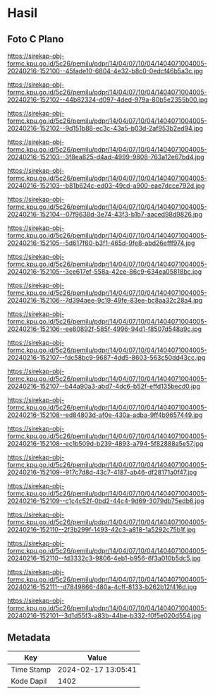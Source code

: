 # Hasil

## Foto C Plano

https://sirekap-obj-formc.kpu.go.id/5c26/pemilu/pdpr/14/04/07/10/04/1404071004005-20240216-152100--45fade10-6804-4e32-b8c0-0edcf46b5a3c.jpg

https://sirekap-obj-formc.kpu.go.id/5c26/pemilu/pdpr/14/04/07/10/04/1404071004005-20240216-152102--44b82324-d097-4ded-979a-80b5e2355b00.jpg

https://sirekap-obj-formc.kpu.go.id/5c26/pemilu/pdpr/14/04/07/10/04/1404071004005-20240216-152102--9d151b88-ec3c-43a5-b03d-2af953b2ed94.jpg

https://sirekap-obj-formc.kpu.go.id/5c26/pemilu/pdpr/14/04/07/10/04/1404071004005-20240216-152103--3f8ea825-d4ad-4999-9808-763a12e67bd4.jpg

https://sirekap-obj-formc.kpu.go.id/5c26/pemilu/pdpr/14/04/07/10/04/1404071004005-20240216-152103--b81b624c-ed03-49cd-a900-eae7dcce792d.jpg

https://sirekap-obj-formc.kpu.go.id/5c26/pemilu/pdpr/14/04/07/10/04/1404071004005-20240216-152104--07f9638d-3e74-43f3-b1b7-aaced98d9826.jpg

https://sirekap-obj-formc.kpu.go.id/5c26/pemilu/pdpr/14/04/07/10/04/1404071004005-20240216-152105--5d617f60-b3f1-465d-9fe8-abd26efff974.jpg

https://sirekap-obj-formc.kpu.go.id/5c26/pemilu/pdpr/14/04/07/10/04/1404071004005-20240216-152105--3ce617ef-558a-42ce-86c9-634ea05818bc.jpg

https://sirekap-obj-formc.kpu.go.id/5c26/pemilu/pdpr/14/04/07/10/04/1404071004005-20240216-152106--7d394aee-9c19-49fe-83ee-bc8aa32c28a4.jpg

https://sirekap-obj-formc.kpu.go.id/5c26/pemilu/pdpr/14/04/07/10/04/1404071004005-20240216-152106--ee80892f-585f-4996-94d1-f8507d548a9c.jpg

https://sirekap-obj-formc.kpu.go.id/5c26/pemilu/pdpr/14/04/07/10/04/1404071004005-20240216-152107--fdc58bc9-9687-4dd5-8603-563c50dd43cc.jpg

https://sirekap-obj-formc.kpu.go.id/5c26/pemilu/pdpr/14/04/07/10/04/1404071004005-20240216-152107--b44a90a3-abd7-4dc6-b52f-effd135becd0.jpg

https://sirekap-obj-formc.kpu.go.id/5c26/pemilu/pdpr/14/04/07/10/04/1404071004005-20240216-152108--ed84803d-af0e-430a-adba-9ff4b9657449.jpg

https://sirekap-obj-formc.kpu.go.id/5c26/pemilu/pdpr/14/04/07/10/04/1404071004005-20240216-152108--ec1b509d-b239-4893-a794-5f82888a5e57.jpg

https://sirekap-obj-formc.kpu.go.id/5c26/pemilu/pdpr/14/04/07/10/04/1404071004005-20240216-152109--917c7d8d-43c7-4187-ab46-df28171a0f47.jpg

https://sirekap-obj-formc.kpu.go.id/5c26/pemilu/pdpr/14/04/07/10/04/1404071004005-20240216-152109--c1c4c52f-0bd2-44c4-9d69-3079db75edb6.jpg

https://sirekap-obj-formc.kpu.go.id/5c26/pemilu/pdpr/14/04/07/10/04/1404071004005-20240216-152110--2f3b299f-1493-42c3-a818-1a5292c75b1f.jpg

https://sirekap-obj-formc.kpu.go.id/5c26/pemilu/pdpr/14/04/07/10/04/1404071004005-20240216-152110--fd3332c3-9806-4eb1-b956-6f3a010b5dc5.jpg

https://sirekap-obj-formc.kpu.go.id/5c26/pemilu/pdpr/14/04/07/10/04/1404071004005-20240216-152111--d7849866-480a-4cff-8133-b262b12f416d.jpg

https://sirekap-obj-formc.kpu.go.id/5c26/pemilu/pdpr/14/04/07/10/04/1404071004005-20240216-152101--3d1d55f3-a83b-44be-b332-f0f5e020d554.jpg


## Metadata

| Key        | Value               |
| ---------- | ------------------- |
| Time Stamp | 2024-02-17 13:05:41 |
| Kode Dapil | 1402                |



